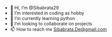 - 👋 Hi, I’m @Sibabrata29
- 👀 I’m interested in coding as hobby
- 🌱 I’m currently learning python
- 💞️ I’m looking to collaborate on projects
- 📫 How to reach me Sibabrata.De@gmail.com

<!---
Sibabrata29/Sibabrata29 is a ✨ special ✨ repository because its `README.md` (this file) appears on your GitHub profile.
You can click the Preview link to take a look at your changes.
--->
